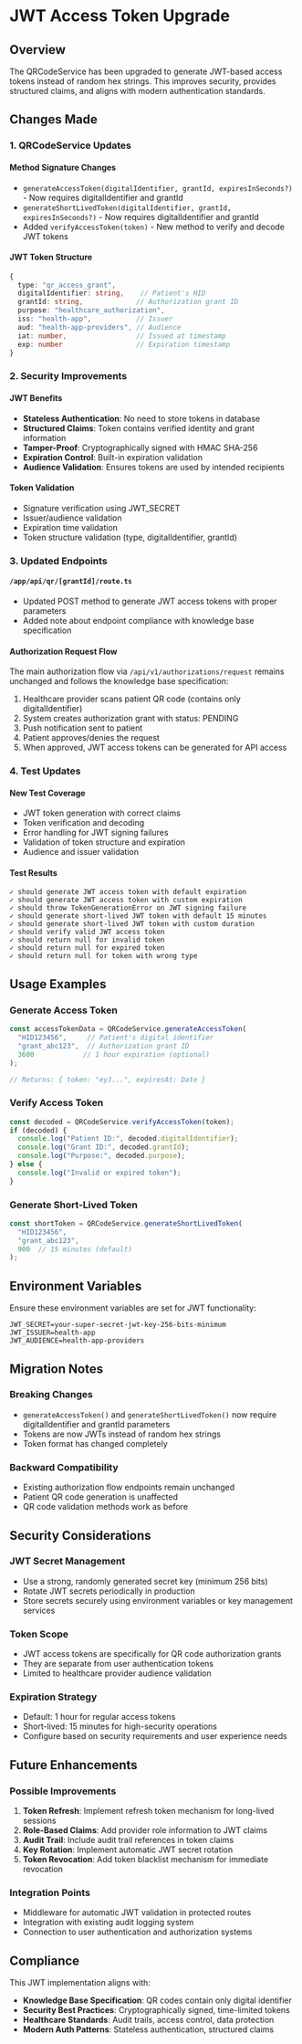 # JWT Access Token Upgrade

## Overview

The QRCodeService has been upgraded to generate JWT-based access tokens instead of random hex strings. This improves security, provides structured claims, and aligns with modern authentication standards.

## Changes Made

### 1. QRCodeService Updates

#### Method Signature Changes
- `generateAccessToken(digitalIdentifier, grantId, expiresInSeconds?)` - Now requires digitalIdentifier and grantId
- `generateShortLivedToken(digitalIdentifier, grantId, expiresInSeconds?)` - Now requires digitalIdentifier and grantId
- Added `verifyAccessToken(token)` - New method to verify and decode JWT tokens

#### JWT Token Structure
```typescript
{
  type: "qr_access_grant",
  digitalIdentifier: string,    // Patient's HID
  grantId: string,             // Authorization grant ID
  purpose: "healthcare_authorization",
  iss: "health-app",           // Issuer
  aud: "health-app-providers", // Audience
  iat: number,                 // Issued at timestamp
  exp: number                  // Expiration timestamp
}
```

### 2. Security Improvements

#### JWT Benefits
- **Stateless Authentication**: No need to store tokens in database
- **Structured Claims**: Token contains verified identity and grant information
- **Tamper-Proof**: Cryptographically signed with HMAC SHA-256
- **Expiration Control**: Built-in expiration validation
- **Audience Validation**: Ensures tokens are used by intended recipients

#### Token Validation
- Signature verification using JWT_SECRET
- Issuer/audience validation
- Expiration time validation
- Token structure validation (type, digitalIdentifier, grantId)

### 3. Updated Endpoints

#### `/app/api/qr/[grantId]/route.ts`
- Updated POST method to generate JWT access tokens with proper parameters
- Added note about endpoint compliance with knowledge base specification

#### Authorization Request Flow
The main authorization flow via `/api/v1/authorizations/request` remains unchanged and follows the knowledge base specification:
1. Healthcare provider scans patient QR code (contains only digitalIdentifier)
2. System creates authorization grant with status: PENDING
3. Push notification sent to patient
4. Patient approves/denies the request
5. When approved, JWT access tokens can be generated for API access

### 4. Test Updates

#### New Test Coverage
- JWT token generation with correct claims
- Token verification and decoding
- Error handling for JWT signing failures
- Validation of token structure and expiration
- Audience and issuer validation

#### Test Results
```
✓ should generate JWT access token with default expiration
✓ should generate JWT access token with custom expiration  
✓ should throw TokenGenerationError on JWT signing failure
✓ should generate short-lived JWT token with default 15 minutes
✓ should generate short-lived JWT token with custom duration
✓ should verify valid JWT access token
✓ should return null for invalid token
✓ should return null for expired token
✓ should return null for token with wrong type
```

## Usage Examples

### Generate Access Token
```typescript
const accessTokenData = QRCodeService.generateAccessToken(
  "HID123456",     // Patient's digital identifier
  "grant_abc123",  // Authorization grant ID
  3600            // 1 hour expiration (optional)
);

// Returns: { token: "eyJ...", expiresAt: Date }
```

### Verify Access Token
```typescript
const decoded = QRCodeService.verifyAccessToken(token);
if (decoded) {
  console.log("Patient ID:", decoded.digitalIdentifier);
  console.log("Grant ID:", decoded.grantId);
  console.log("Purpose:", decoded.purpose);
} else {
  console.log("Invalid or expired token");
}
```

### Generate Short-Lived Token
```typescript
const shortToken = QRCodeService.generateShortLivedToken(
  "HID123456",
  "grant_abc123",
  900  // 15 minutes (default)
);
```

## Environment Variables

Ensure these environment variables are set for JWT functionality:

```env
JWT_SECRET=your-super-secret-jwt-key-256-bits-minimum
JWT_ISSUER=health-app
JWT_AUDIENCE=health-app-providers
```

## Migration Notes

### Breaking Changes
- `generateAccessToken()` and `generateShortLivedToken()` now require digitalIdentifier and grantId parameters
- Tokens are now JWTs instead of random hex strings
- Token format has changed completely

### Backward Compatibility
- Existing authorization flow endpoints remain unchanged
- Patient QR code generation is unaffected
- QR code validation methods work as before

## Security Considerations

### JWT Secret Management
- Use a strong, randomly generated secret key (minimum 256 bits)
- Rotate JWT secrets periodically in production
- Store secrets securely using environment variables or key management services

### Token Scope
- JWT access tokens are specifically for QR code authorization grants
- They are separate from user authentication tokens
- Limited to healthcare provider audience validation

### Expiration Strategy
- Default: 1 hour for regular access tokens
- Short-lived: 15 minutes for high-security operations
- Configure based on security requirements and user experience needs

## Future Enhancements

### Possible Improvements
1. **Token Refresh**: Implement refresh token mechanism for long-lived sessions
2. **Role-Based Claims**: Add provider role information to JWT claims
3. **Audit Trail**: Include audit trail references in token claims
4. **Key Rotation**: Implement automatic JWT secret rotation
5. **Token Revocation**: Add token blacklist mechanism for immediate revocation

### Integration Points
- Middleware for automatic JWT validation in protected routes
- Integration with existing audit logging system
- Connection to user authentication and authorization systems

## Compliance

This JWT implementation aligns with:
- **Knowledge Base Specification**: QR codes contain only digital identifier
- **Security Best Practices**: Cryptographically signed, time-limited tokens
- **Healthcare Standards**: Audit trails, access control, data protection
- **Modern Auth Patterns**: Stateless authentication, structured claims
